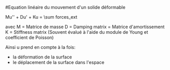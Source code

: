 #Equation linéaire du mouvement d'un solide déformable

Mu'' + Du' + Ku = \sum forces_ext

avec
M = Matrice de masse
D = Damping matrix = Matrice d'amortissement
K = Stiffness matrix (Souvent évalué à l'aide du module de Young et coefficient de Poisson)

Ainsi u prend en compte à la fois:
- la déformation de la surface
- le déplacement de la surface dans l'espace
